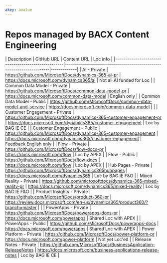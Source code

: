 ```yaml
---
akey: avalue
---
```


# Repos managed by BACX Content Engineering

| Description                                        | GitHub URL                                                           | Content URL | Loc info |
|----------------------------------------------------|----------------------------------------------------------------------|-------------|
| AI - Private                                       | https://github.com/MicrosoftDocs/dynamics-365-ai-pr                  | https://docs.microsoft.com/dynamics365/ai | Not all AI funded for Loc |
| Common Data Model - Private                        | https://github.com/MicrosoftDocs/common-data-model-pr                   | https://docs.microsoft.com/common-data-model | English only |
| Common Data Model - Public                        | https://github.com/MicrosoftDocs/common-data-model-and-service                   | https://docs.microsoft.com/common-data-model |   |
| Customer Engagement - Private                      | https://github.com/MicrosoftDocs/dynamics-365-customer-engagement-pr | https://docs.microsoft.com/dynamics365/customer-engagement | Loc by BAG IE CE |
| Customer Engagement - Public                       | https://github.com/MicrosoftDocs/dynamics-365-customer-engagement    | https://docs.microsoft.com/dynamics365/customer-engagement | Feedback English only |
| Flow - Private                                     | https://github.com/MicrosoftDocs/flow-docs-pr                        | https://docs.microsoft.com/flow | Loc by APEX |
| Flow - Public                                      | https://github.com/MicrosoftDocs/flow-docs                           | https://docs.microsoft.com/flow | Loc by APEX |
| Hub Pages - Private                                | https://github.com/MicrosoftDocs/dynamics365hubpages                 | https://docs.microsoft.com/dynamics365 | Loc by BAG IE F&O |
| Mixed Reality - Private                            | https://github.com/microsoftdocs/dynamics-365-mixed-reality-pr       | https://docs.microsoft.com/dynamics365/mixed-reality | Loc by BAG IE F&O |
| Product Insights - Private                                | https://github.com/MicrosoftDocs/product-360-pr                   | https://review.docs.microsoft.com/en-us/dynamics365/product360/?branch=master |   |
| PowerApps - Private                                | https://github.com/MicrosoftDocs/powerapps-docs-pr                   | https://docs.microsoft.com/powerapps | Shared Loc with APEX |
| PowerApps - Public                                 | https://github.com/MicrosoftDocs/powerapps-docs                      | https://docs.microsoft.com/powerapps | Shared Loc with APEX |
| Power Platform - Private                           | https://github.com/MicrosoftDocs/power-platform-pr                   | https://docs.microsoft.com/power-platform | Not yet Loc'ed |
| Release Notes - Private                            | https://github.com/MicrosoftDocs/BusinessApplication-ReleaseNotes    | https://docs.microsoft.com/business-applications-release-notes | Loc by BAG IE CE |

